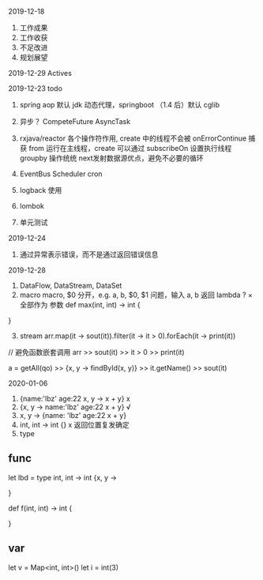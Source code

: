 2019-12-18
1. 工作成果
2. 工作收获
3. 不足改进
4. 规划展望

2019-12-29
Actives

2019-12-23
todo
1. spring aop 默认 jdk 动态代理，springboot （1.4 后）默认 cglib 
2. 异步？ CompeteFuture AsyncTask 
3. rxjava/reactor 各个操作符作用, 
create 中的线程不会被 onErrorContinue 捕获
from 运行在主线程，create 可以通过 subscribeOn 设置执行线程
groupby 操作统统 next发射数据源优点，避免不必要的循环

4. EventBus Scheduler cron
5. logback 使用
6. lombok
7. 单元测试

2019-12-24
1. 通过异常表示错误，而不是通过返回错误信息

2019-12-28
1. DataFlow, DataStream, DataSet
2. macro 
macro, $0 分开，e.g. a, b, $0, $1 问题，输入 a, b 返回 lambda ?  ×
全部作为 参数
def max(int, int) -> int {
    
}

3. stream
arr.map(it -> sout(it)).filter(it -> it > 0).forEach(it -> print(it))

// 避免函数嵌套调用
arr >> sout(it) >> it > 0 >> print(it)

a = getAll(qo) >> {x, y -> findById(x, y)} >> it.getName() >> sout(it)


2020-01-06
1. {name:'lbz' age:22 x, y -> x + y} x
2. {x, y -> name:'lbz' age:22 x + y} √
3. x, y -> {name: 'lbz' age:22 x + y}
4. int, int -> int {} x 返回位置复发确定
5. type
## func
let lbd = type int, int -> int {x, y ->

}

def f(int, int) -> int {
    
} 

## var
let v = Map<int, int>()
let i = int(3)


